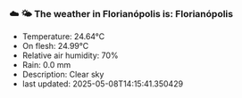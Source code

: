 ### ☁️ 🌤️  The weather in Florianópolis is: Florianópolis

- Temperature: 24.64°C
- On flesh: 24.99°C
- Relative air humidity: 70%
- Rain: 0.0 mm
- Description: Clear sky
- last updated: 2025-05-08T14:15:41.350429
